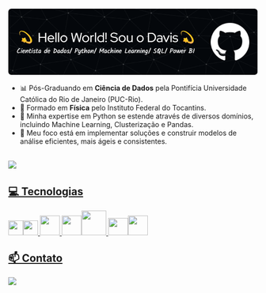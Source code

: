 ![Header](./github-header-image.png)

- 📊 Pós-Graduando em <b>Ciência de Dados</b> pela Pontifícia Universidade Católica do Rio de Janeiro (PUC-Rio).
- 🔭 Formado em <b>Física</b>  pelo Instituto Federal do Tocantins.
- 💭 Minha expertise em Python se estende através de diversos domínios, incluindo  Machine Learning, Clusterização e Pandas.
- 🎯 Meu foco está em implementar soluções e construir modelos de análise eficientes, mais ágeis e consistentes. 
<br/><br/>

<div >
<a href="https://github.com/Davisdenner">
<img loading="lazy" height="180em" src="https://github-readme-stats.vercel.app/api?username=Davisdenner&show_icons=true&theme=dark&include_all_commits=true&count_private=true"/>
</div>

## 💻 Tecnologias
  <img src="https://cdn.jsdelivr.net/gh/devicons/devicon@latest/icons/python/python-original.svg" width="30" height="30" /><img src="https://cdn.jsdelivr.net/gh/devicons/devicon@latest/icons/postgresql/postgresql-original.svg" width="30" height="30"/>
<img src="https://cdn.jsdelivr.net/gh/devicons/devicon@latest/icons/streamlit/streamlit-plain-wordmark.svg" width="40" height="40"/>
  <img src="https://cdn.jsdelivr.net/gh/devicons/devicon@latest/icons/pandas/pandas-original-wordmark.svg" width="40" height="40"  /><img src="https://cdn.jsdelivr.net/gh/devicons/devicon@latest/icons/numpy/numpy-plain-wordmark.svg" width="50" height="50" /> 
  <img src="https://cdn.jsdelivr.net/gh/devicons/devicon@latest/icons/matplotlib/matplotlib-original.svg" width="40" height="35"/><img src="https://cdn.jsdelivr.net/gh/devicons/devicon@latest/icons/scikitlearn/scikitlearn-original.svg" width="40" height="40" />
          
          
           
          

  
          
    

 ##  📫 Contato



<a href="https://www.linkedin.com/in/davis-denner-costa-silva-4536a51b0/" target="_blank"><img loading="lazy" src="https://img.shields.io/badge/-LinkedIn-%230077B5?style=for-the-badge&logo=linkedin&logoColor=white" target="_blank"></a>   











